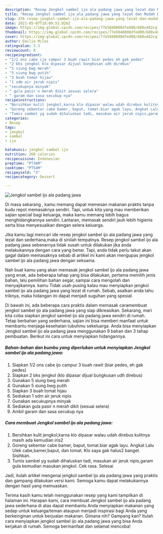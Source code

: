 ```yaml
---
description: "Resep Jengkol sambel ijo ala padang jawa yang lezat dan Mudah Dibuat"
title: "Resep Jengkol sambel ijo ala padang jawa yang lezat dan Mudah Dibuat"
slug: 476-resep-jengkol-sambel-ijo-ala-padang-jawa-yang-lezat-dan-mudah-dibuat
date: 2021-05-07T18:09:53.026Z
image: https://img-global.cpcdn.com/recipes/77e5040808dfed00/680x482cq70/jengkol-sambel-ijo-ala-padang-jawa-foto-resep-utama.jpg
thumbnail: https://img-global.cpcdn.com/recipes/77e5040808dfed00/680x482cq70/jengkol-sambel-ijo-ala-padang-jawa-foto-resep-utama.jpg
cover: https://img-global.cpcdn.com/recipes/77e5040808dfed00/680x482cq70/jengkol-sambel-ijo-ala-padang-jawa-foto-resep-utama.jpg
author: Emilie Miles
ratingvalue: 3.3
reviewcount: 8
recipeingredient:
- "1/2 ons cabe ijo campur 3 buah rawit biar pedes eh gak pedes"
- "2 bks jengkol klo dipasar dijual bungkusan udh direbus"
- "5 siung bwg merah"
- "5 siung bwg putih"
- "3 buah tomat hijau"
- "1 sdm air jeruk nipis"
- "secukupnya minyak"
- " gula pasir n merah dikit sesuai selera"
- " garam dan sasa secukup nya"
recipeinstructions:
- "Bersihkan kulit jengkol,karna klo dipasar walau udah direbus kulitnya masih ada kemudian iris2"
- "Goreng sebentar cabe bamer, baput, tomat.biar agak layu. Angkat Lalu Ulek cabe,bamer,baput, dan tomat. Klo saya gak halus2 banget. Sisihkan."
- "Tumis sambel yg sudah dihaluskan tadi, masukan air jeruk nipis,garam gula kemudian masukan jengkol. Cek rasa. Selesai"
categories:
- Resep
tags:
- jengkol
- sambel
- ijo

katakunci: jengkol sambel ijo 
nutrition: 260 calories
recipecuisine: Indonesian
preptime: "PT36M"
cooktime: "PT54M"
recipeyield: "3"
recipecategory: Dessert

---
```



![Jengkol sambel ijo ala padang jawa](https://img-global.cpcdn.com/recipes/77e5040808dfed00/680x482cq70/jengkol-sambel-ijo-ala-padang-jawa-foto-resep-utama.jpg)

Di masa  sekarang , kamu memang dapat memesan makanan praktis tanpa kudu repot memasaknya sendiri. Tapi, untuk kita yang mau memberikan sajian special bagi keluarga, maka kamu memang lebih bagus menghidangkannya sendiri. Lantaran, memasak sendiri jauh lebih higienis serta bisa menyesuaikan dengan selera keluarga.

Jika kamu lagi mencari ide resep jengkol sambel ijo ala padang jawa yang lezat dan sederhana,maka di sinilah tempatnya. Resep jengkol sambel ijo ala padang jawa  sebenarnya tidak susah untuk dilakukan jika anda melakukannya dengan cara yang benar. Tapi, anda tidak perlu takut akan gagal dalam memasaknya 
sebab di artikel ini kami akan mengupas jengkol sambel ijo ala padang jawa dengan seksama.  



Nah buat kamu yang akan memasak jengkol sambel ijo ala padang jawa yang enak, ada beberapa tahap yang bisa dilakukan, pertama memilih jenis bahan, lalu pemilihan bahan segar, sampai cara mengolah dan menyajikannya. kamu Tidak usah pusing kalau mau menyiapkan jengkol sambel ijo ala padang jawa yang lezat di rumah. Sebab, asalkan anda  tahu triknya, maka hidangan ini dapat menjadi suguhan yang spesial.

Di bawah ini, ada beberapa cara praktis  dalam memasak caramembuat jengkol sambel ijo ala padang jawa yang siap dikreasikan. Sekarang, mari kita coba siapkan jengkol sambel ijo ala padang jawa sendiri di rumah. Tetap berbahan yang sederhana, sajian ini bisa memberi manfaat untuk membantu menjaga kesehatan tubuhmu sekeluarga. Anda bisa menyiapkan Jengkol sambel ijo ala padang jawa menggunakan 9 bahan dan 3 tahap pembuatan. Berikut ini cara untuk menyiapkan hidangannya.

<!--inarticleads1-->

##### Bahan-bahan dan bumbu yang diperlukan untuk menyiapkan Jengkol sambel ijo ala padang jawa:

1. Siapkan 1/2 ons cabe ijo campur 3 buah rawit (biar pedes, eh gak pedes)
1. Siapkan 2 bks jengkol (klo dipasar dijual bungkusan udh direbus)
1. Gunakan 5 siung bwg merah
1. Gunakan 5 siung bwg putih
1. Siapkan 3 buah tomat hijau
1. Sediakan 1 sdm air jeruk nipis
1. Gunakan secukupnya minyak
1. Sediakan  gula pasir n merah dikit (sesuai selera)
1. Ambil  garam dan sasa secukup nya




<!--inarticleads2-->

##### Cara membuat Jengkol sambel ijo ala padang jawa:

1. Bersihkan kulit jengkol,karna klo dipasar walau udah direbus kulitnya masih ada kemudian iris2
1. Goreng sebentar cabe bamer, baput, tomat.biar agak layu. Angkat Lalu Ulek cabe,bamer,baput, dan tomat. Klo saya gak halus2 banget. Sisihkan.
1. Tumis sambel yg sudah dihaluskan tadi, masukan air jeruk nipis,garam gula kemudian masukan jengkol. Cek rasa. Selesai




Jadi, itulah artikel mengenai  jengkol sambel ijo ala padang jawa  yang praktis dan gampang dilakukan versi kami. Semoga kamu dapat melakukannya dengan hasil yang memuaskan. 

Terima kasih kamu telah menggunakan resep yang kami tampilkan di halaman ini. Harapan kami, cara membuat  Jengkol sambel ijo ala padang jawa sederhana di atas dapat membantu Anda menyiapkan makanan yang sedap untuk keluarga/teman ataupun menjadi inspirasi bagi Anda yang berkeinginan untuk berjualan makanan. Gimana nih? Gampang kan? Itulah cara menyiapkan jengkol sambel ijo ala padang jawa yang bisa Anda kerjakan di rumah. Semoga bermanfaat dan selamat mencoba!

